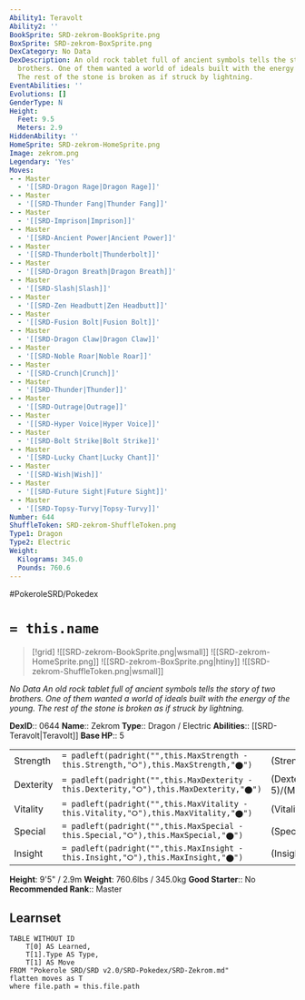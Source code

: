 ```yaml
---
Ability1: Teravolt
Ability2: ''
BookSprite: SRD-zekrom-BookSprite.png
BoxSprite: SRD-zekrom-BoxSprite.png
DexCategory: No Data
DexDescription: An old rock tablet full of ancient symbols tells the story of two
  brothers. One of them wanted a world of ideals built with the energy of the young.
  The rest of the stone is broken as if struck by lightning.
EventAbilities: ''
Evolutions: []
GenderType: N
Height:
  Feet: 9.5
  Meters: 2.9
HiddenAbility: ''
HomeSprite: SRD-zekrom-HomeSprite.png
Image: zekrom.png
Legendary: 'Yes'
Moves:
- - Master
  - '[[SRD-Dragon Rage|Dragon Rage]]'
- - Master
  - '[[SRD-Thunder Fang|Thunder Fang]]'
- - Master
  - '[[SRD-Imprison|Imprison]]'
- - Master
  - '[[SRD-Ancient Power|Ancient Power]]'
- - Master
  - '[[SRD-Thunderbolt|Thunderbolt]]'
- - Master
  - '[[SRD-Dragon Breath|Dragon Breath]]'
- - Master
  - '[[SRD-Slash|Slash]]'
- - Master
  - '[[SRD-Zen Headbutt|Zen Headbutt]]'
- - Master
  - '[[SRD-Fusion Bolt|Fusion Bolt]]'
- - Master
  - '[[SRD-Dragon Claw|Dragon Claw]]'
- - Master
  - '[[SRD-Noble Roar|Noble Roar]]'
- - Master
  - '[[SRD-Crunch|Crunch]]'
- - Master
  - '[[SRD-Thunder|Thunder]]'
- - Master
  - '[[SRD-Outrage|Outrage]]'
- - Master
  - '[[SRD-Hyper Voice|Hyper Voice]]'
- - Master
  - '[[SRD-Bolt Strike|Bolt Strike]]'
- - Master
  - '[[SRD-Lucky Chant|Lucky Chant]]'
- - Master
  - '[[SRD-Wish|Wish]]'
- - Master
  - '[[SRD-Future Sight|Future Sight]]'
- - Master
  - '[[SRD-Topsy-Turvy|Topsy-Turvy]]'
Number: 644
ShuffleToken: SRD-zekrom-ShuffleToken.png
Type1: Dragon
Type2: Electric
Weight:
  Kilograms: 345.0
  Pounds: 760.6
---
```


#PokeroleSRD/Pokedex

# `= this.name`

> [!grid]
> ![[SRD-zekrom-BookSprite.png|wsmall]]
> ![[SRD-zekrom-HomeSprite.png]]
> ![[SRD-zekrom-BoxSprite.png|htiny]]
> ![[SRD-zekrom-ShuffleToken.png|wsmall]]


*No Data*
*An old rock tablet full of ancient symbols tells the story of two brothers. One of them wanted a world of ideals built with the energy of the young. The rest of the stone is broken as if struck by lightning.*

**DexID**:: 0644
**Name**:: Zekrom
**Type**:: Dragon / Electric
**Abilities**:: [[SRD-Teravolt|Teravolt]]
**Base HP**:: 5

|           |                                                                                        |                                          |
| --------- | -------------------------------------------------------------------------------------- | ---------------------------------------- |
| Strength  | `= padleft(padright("",this.MaxStrength - this.Strength,"⭘"),this.MaxStrength,"⬤")`    | (Strength::8)/(MaxStrength::8)   |
| Dexterity | `= padleft(padright("",this.MaxDexterity - this.Dexterity,"⭘"),this.MaxDexterity,"⬤")` | (Dexterity:: 5)/(MaxDexterity::5) |
| Vitality  | `= padleft(padright("",this.MaxVitality - this.Vitality,"⭘"),this.MaxVitality,"⬤")`    | (Vitality::7)/(MaxVitality::7)   |
| Special   | `= padleft(padright("",this.MaxSpecial - this.Special,"⭘"),this.MaxSpecial,"⬤")`       | (Special::7)/(MaxSpecial::7)     |
| Insight   | `= padleft(padright("",this.MaxInsight - this.Insight,"⭘"),this.MaxInsight,"⬤")`       | (Insight::6)/(MaxInsight::6)     |

**Height**: 9'5" / 2.9m
**Weight**: 760.6lbs / 345.0kg
**Good Starter**:: No
**Recommended Rank**:: Master

## Learnset

```dataview
TABLE WITHOUT ID
    T[0] AS Learned,
    T[1].Type AS Type,
    T[1] AS Move
FROM "Pokerole SRD/SRD v2.0/SRD-Pokedex/SRD-Zekrom.md"
flatten moves as T
where file.path = this.file.path
```
